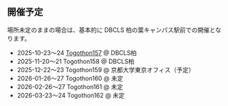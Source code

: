 ## 開催予定

場所未定のままの場合は、基本的に DBCLS 柏の葉キャンパス駅前での開催となります。

* 2025-10-23〜24 [Togothon157](https://github.com/dbcls/Togothon/wiki/Togothon157) @ DBCLS柏
* 2025-11-20〜21 Togothon158 @ DBCLS柏
* 2025-12-22〜23 Togothon159 @ 京都大学東京オフィス（予定）
* 2026-01-26〜27 Togothon160 @ 未定
* 2026-02-26〜27 Togothon161 @ 未定
* 2026-03-23〜24 Togothon162 @ 未定

